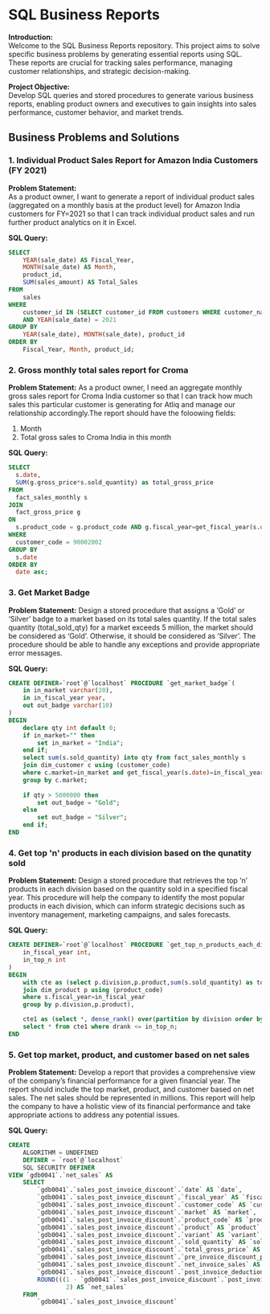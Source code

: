 # SQL Business Reports

**Introduction:**  
Welcome to the SQL Business Reports repository. This project aims to solve specific business problems by generating essential reports using SQL. These reports are crucial for tracking sales performance, managing customer relationships, and strategic decision-making.

**Project Objective:**  
Develop SQL queries and stored procedures to generate various business reports, enabling product owners and executives to gain insights into sales performance, customer behavior, and market trends.

## Business Problems and Solutions

### 1. Individual Product Sales Report for Amazon India Customers (FY 2021)
**Problem Statement:**  
As a product owner, I want to generate a report of individual product sales (aggregated on a monthly basis at the product level) for Amazon India customers for FY=2021 so that I can track individual product sales and run further product analytics on it in Excel.

**SQL Query:**
```sql
SELECT 
    YEAR(sale_date) AS Fiscal_Year,
    MONTH(sale_date) AS Month,
    product_id,
    SUM(sales_amount) AS Total_Sales
FROM 
    sales
WHERE 
    customer_id IN (SELECT customer_id FROM customers WHERE customer_name = 'Amazon India')
    AND YEAR(sale_date) = 2021
GROUP BY 
    YEAR(sale_date), MONTH(sale_date), product_id
ORDER BY 
    Fiscal_Year, Month, product_id;
```
### 2. Gross monthly total sales report for Croma
**Problem Statement:**
As a product owner, I need an aggregate monthly gross sales report for Croma India customer so that I can track how much sales this particular customer is generating for Atliq and manage our relationship accordingly.The report should have the foloowing fields:
1. Month
2. Total gross sales to Croma India in this month

**SQL Query:**
```sql
SELECT
  s.date,
  SUM(g.gross_price*s.sold_quantity) as total_gross_price
FROM
  fact_sales_monthly s
JOIN
  fact_gross_price g
ON
  s.product_code = g.product_code AND g.fiscal_year=get_fiscal_year(s.date)
WHERE
  customer_code = 90002002
GROUP BY
  s.date
ORDER BY
  date asc;
```
### 3. Get Market Badge
**Problem Statement:**
Design a stored procedure that assigns a ‘Gold’ or ‘Silver’ badge to a market based on its total sales quantity. If the total sales quantity (total_sold_qty) for a market exceeds 5 million, the market should be considered as ‘Gold’. Otherwise, it should be considered as ‘Silver’. The procedure should be able to handle any exceptions and provide appropriate error messages.

**SQL Query:**
```sql
CREATE DEFINER=`root`@`localhost` PROCEDURE `get_market_badge`(
	in in_market varchar(20),
    in in_fiscal_year year,
    out out_badge varchar(10)
)
BEGIN
	declare qty int default 0;
    if in_market="" then
		set in_market = "India";
	end if;
	select sum(s.sold_quantity) into qty from fact_sales_monthly s
    join dim_customer c using (customer_code)
    where c.market=in_market and get_fiscal_year(s.date)=in_fiscal_year
    group by c.market;
    
    if qty > 5000000 then
		set out_badge = "Gold";
	else
		set out_badge = "Silver";
	end if;
END
```
### 4. Get top 'n' products in each division based on the qunatity sold
**Problem Statement:**
Design a stored procedure that retrieves the top ‘n’ products in each division based on the quantity sold in a specified fiscal year. This procedure will help the company to identify the most popular products in each division, which can inform strategic decisions such as inventory management, marketing campaigns, and sales forecasts.

**SQL Query:**
```sql
CREATE DEFINER=`root`@`localhost` PROCEDURE `get_top_n_products_each_division_by_quantity_sold`(
	in_fiscal_year int,
    in_top_n int
)
BEGIN
	with cte as (select p.division,p.product,sum(s.sold_quantity) as total_qty from fact_sales_monthly s
	join dim_product p using (product_code)
	where s.fiscal_year=in_fiscal_year
	group by p.division,p.product),

	cte1 as (select *, dense_rank() over(partition by division order by total_qty desc) as drank from cte)
	select * from cte1 where drank <= in_top_n;
END
```
### 5. Get top market, product, and customer based on net sales
**Problem Statement:**
Develop a report that provides a comprehensive view of the company’s financial performance for a given financial year. The report should include the top market, product, and customer based on net sales. The net sales should be represented in millions. This report will help the company to have a holistic view of its financial performance and take appropriate actions to address any potential issues.

**SQL Query:**
```sql
CREATE 
    ALGORITHM = UNDEFINED 
    DEFINER = `root`@`localhost` 
    SQL SECURITY DEFINER
VIEW `gdb0041`.`net_sales` AS
    SELECT 
        `gdb0041`.`sales_post_invoice_discount`.`date` AS `date`,
        `gdb0041`.`sales_post_invoice_discount`.`fiscal_year` AS `fiscal_year`,
        `gdb0041`.`sales_post_invoice_discount`.`customer_code` AS `customer_code`,
        `gdb0041`.`sales_post_invoice_discount`.`market` AS `market`,
        `gdb0041`.`sales_post_invoice_discount`.`product_code` AS `product_code`,
        `gdb0041`.`sales_post_invoice_discount`.`product` AS `product`,
        `gdb0041`.`sales_post_invoice_discount`.`variant` AS `variant`,
        `gdb0041`.`sales_post_invoice_discount`.`sold_quantity` AS `sold_quantity`,
        `gdb0041`.`sales_post_invoice_discount`.`total_gross_price` AS `total_gross_price`,
        `gdb0041`.`sales_post_invoice_discount`.`pre_invoice_discount_pct` AS `pre_invoice_discount_pct`,
        `gdb0041`.`sales_post_invoice_discount`.`net_invoice_sales` AS `net_invoice_sales`,
        `gdb0041`.`sales_post_invoice_discount`.`post_invoice_deduction` AS `post_invoice_deduction`,
        ROUND(((1 - `gdb0041`.`sales_post_invoice_discount`.`post_invoice_deduction`) * `gdb0041`.`sales_post_invoice_discount`.`net_invoice_sales`),
                2) AS `net_sales`
    FROM
        `gdb0041`.`sales_post_invoice_discount`
```

